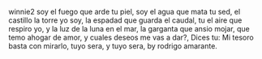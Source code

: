 winnie2
soy el fuego que arde tu piel, soy el agua que mata tu sed, el castillo la torre yo soy, la espadad que guarda el caudal, tu el aire que respiro yo, y la luz de la luna en el mar, la garganta que ansio mojar, que temo ahogar de amor, y cuales deseos me vas a dar?, Dices tu: Mi tesoro basta con mirarlo, tuyo sera, y tuyo sera, by rodrigo amarante.
